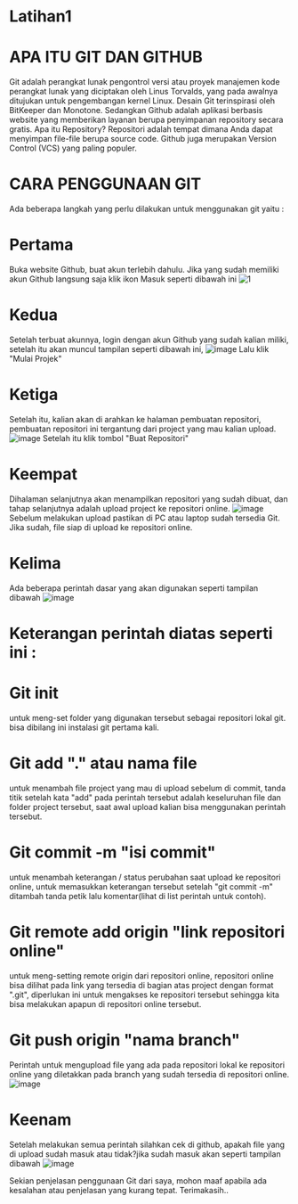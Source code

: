 # Latihan1
# APA ITU GIT DAN GITHUB
Git adalah perangkat lunak pengontrol versi atau proyek manajemen kode perangkat lunak yang diciptakan oleh Linus Torvalds, yang pada awalnya ditujukan untuk pengembangan kernel Linux. Desain Git terinspirasi oleh BitKeeper dan Monotone.
Sedangkan Github adalah aplikasi berbasis website yang memberikan layanan berupa penyimpanan repository secara gratis. Apa itu Repository? Repositori adalah tempat dimana Anda dapat menyimpan file-file berupa source code. Github juga merupakan Version Control (VCS) yang paling populer.
# CARA PENGGUNAAN GIT
Ada beberapa langkah yang perlu dilakukan untuk menggunakan git yaitu :
# Pertama
Buka website Github, buat akun terlebih dahulu. Jika yang sudah memiliki akun Github langsung saja klik ikon Masuk seperti dibawah ini
![1](https://user-images.githubusercontent.com/44330056/51523818-0ec48f80-1e5f-11e9-99af-08a5be39ff80.png)
# Kedua
Setelah terbuat akunnya, login dengan akun Github yang sudah kalian miliki, setelah itu akan muncul tampilan seperti dibawah ini,
![image](https://user-images.githubusercontent.com/44330056/51524475-b55d6000-1e60-11e9-9c25-2714b5dd3b40.png)
Lalu klik "Mulai Projek"
# Ketiga
Setelah itu, kalian akan di arahkan ke halaman pembuatan repositori, pembuatan repositori ini tergantung dari project yang mau kalian upload.
![image](https://user-images.githubusercontent.com/44330056/51524802-7a0f6100-1e61-11e9-9520-25ebfd4f2287.png)
Setelah itu klik tombol "Buat Repositori"
# Keempat
Dihalaman selanjutnya akan menampilkan repositori yang sudah dibuat, dan tahap selanjutnya adalah upload project ke repositori online.
![image](https://user-images.githubusercontent.com/44330056/51525088-1f2a3980-1e62-11e9-9e01-2f546d4aba2c.png)
Sebelum melakukan upload pastikan di PC atau laptop sudah tersedia Git. Jika sudah, file siap di upload ke repositori online.
# Kelima
Ada beberapa perintah dasar yang akan digunakan seperti tampilan dibawah
![image](https://user-images.githubusercontent.com/44330056/51525455-f5bddd80-1e62-11e9-9b4f-3b1404241918.png)
# Keterangan perintah diatas seperti ini :
# Git init
untuk meng-set folder yang digunakan tersebut sebagai repositori lokal git. bisa dibilang ini instalasi git pertama kali.
# Git add "." atau nama file
untuk menambah file project yang mau di upload sebelum di commit, tanda titik setelah kata "add" pada perintah tersebut adalah keseluruhan file dan folder project tersebut, saat awal upload kalian bisa menggunakan perintah tersebut.
# Git commit -m "isi commit"
untuk menambah keterangan / status perubahan saat upload ke repositori online, untuk memasukkan keterangan tersebut setelah "git commit -m" ditambah tanda petik lalu komentar(lihat di list perintah untuk contoh).
# Git remote add origin "link repositori online"
untuk meng-setting remote origin dari repositori online, repositori online bisa dilihat pada link yang tersedia di bagian atas project dengan format ".git", diperlukan ini untuk mengakses ke repositori tersebut sehingga kita bisa melakukan apapun di repositori online tersebut.
# Git push origin "nama branch"
Perintah untuk mengupload file yang ada pada repositori lokal ke repositori online yang diletakkan pada branch yang sudah tersedia di repositori online.
![image](https://user-images.githubusercontent.com/44330056/51526773-a88f3b00-1e65-11e9-99c1-072808613e47.png)
# Keenam
Setelah melakukan semua perintah silahkan cek di github, apakah file yang di upload sudah masuk atau tidak?jika sudah masuk akan seperti tampilan dibawah
![image](https://user-images.githubusercontent.com/44330056/51526951-10458600-1e66-11e9-8a64-3742faeacd89.png)

Sekian penjelasan penggunaan Git dari saya, mohon maaf apabila ada kesalahan atau penjelasan yang kurang tepat.
Terimakasih..
